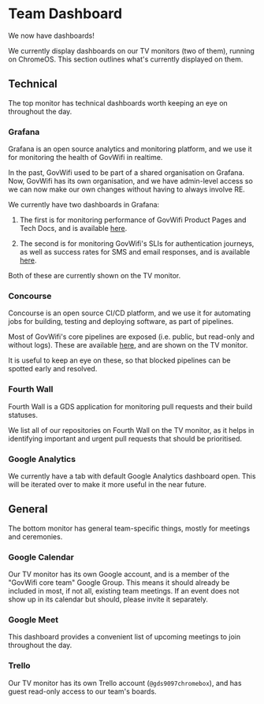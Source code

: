 # Team Dashboard

We now have dashboards!

We currently display dashboards on our TV monitors (two of them), running on ChromeOS. This section 
outlines what's currently displayed on them.

## Technical

The top monitor has technical dashboards worth keeping an eye on throughout the day.

### Grafana

Grafana is an open source analytics and monitoring platform, and we use it for monitoring the health 
of GovWifi in realtime.

In the past, GovWifi used to be part of a shared organisation on Grafana. Now, GovWifi has its own
organisation, and we have admin-level access so we can now make our own changes without having to 
always involve RE. 

We currently have two dashboards in Grafana:

1. The first is for monitoring performance of GovWifi Product Pages and Tech Docs, and is available
[here](https://grafana-paas.cloudapps.digital/d/KMxSG3DWk/govwifi?orgId=1&refresh=10s).

2. The second is for monitoring GovWifi's SLIs for authentication journeys, as well as success rates
for SMS and email responses, and is available
[here](https://grafana-paas.cloudapps.digital/d/THPLfGxWk/govwifi-cloudwatch?orgId=4).

Both of these are currently shown on the TV monitor.

### Concourse

Concourse is an open source CI/CD platform, and we use it for automating jobs for building, testing 
and deploying software, as part of pipelines.

Most of GovWifi's core pipelines are exposed (i.e. public, but read-only and without logs). These 
are available [here](https://cd.gds-reliability.engineering/?search=team%3A%20govwifi), and are 
shown on the TV monitor.

It is useful to keep an eye on these, so that blocked pipelines can be spotted early and resolved.

### Fourth Wall

Fourth Wall is a GDS application for monitoring pull requests and their build statuses.

We list all of our repositories on Fourth Wall on the TV monitor, as it helps in identifying 
important and urgent pull requests that should be prioritised.

### Google Analytics

We currently have a tab with default Google Analytics dashboard open. This will be iterated over 
to make it more useful in the near future.

## General

The bottom monitor has general team-specific things, mostly for meetings and ceremonies.

### Google Calendar

Our TV monitor has its own Google account, and is a member of the "GovWifi core team" Google Group.
This means it should already be included in most, if not all, existing team meetings. If an event
does not show up in its calendar but should, please invite it separately.

### Google Meet

This dashboard provides a convenient list of upcoming meetings to join throughout the day.

### Trello

Our TV monitor has its own Trello account (`@gds9097chromebox`), and has guest read-only access to 
our team's boards.
